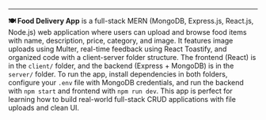 

---

**🍽️ Food Delivery App** is a full-stack MERN (MongoDB, Express.js, React.js, Node.js) web application where users can upload and browse food items with name, description, price, category, and image. It features image uploads using Multer, real-time feedback using React Toastify, and organized code with a client-server folder structure. The frontend (React) is in the `client/` folder, and the backend (Express + MongoDB) is in the `server/` folder. To run the app, install dependencies in both folders, configure your `.env` file with MongoDB credentials, and run the backend with `npm start` and frontend with `npm run dev`. This app is perfect for learning how to build real-world full-stack CRUD applications with file uploads and clean UI.

